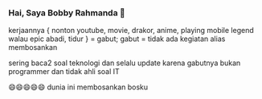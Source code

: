 ### Hai, Saya Bobby Rahmanda 👋

kerjaannya { nonton youtube, movie, drakor, anime, playing mobile legend walau epic abadi, tidur } = gabut;
gabut = tidak ada kegiatan alias membosankan

sering baca2 soal teknologi dan selalu update karena gabutnya
bukan programmer dan tidak ahli soal IT 

 :smile::smile::smile::smile::smile: dunia ini membosankan bosku


<!-- A little bit about me:
* A [Vue.js](https://vuejs.org/) guy
* Do [Go](https://golang.org/) and [Typescript](https://www.typescriptlang.org/) for backend
* Likes [Julia](https://julialang.org/) because it's fun -->




<!--
**bobbyrahmanda13/bobbyrahmanda13** is a ✨ _special_ ✨ repository because its `README.md` (this file) appears on your GitHub profile.

Here are some ideas to get you started:

- 🔭 I’m currently working on ...
- 🌱 I’m currently learning ...
- 👯 I’m looking to collaborate on ...
- 🤔 I’m looking for help with ...
- 💬 Ask me about ...
- 📫 How to reach me: ...
- 😄 Pronouns: ...
- ⚡ Fun fact: ...
-->
